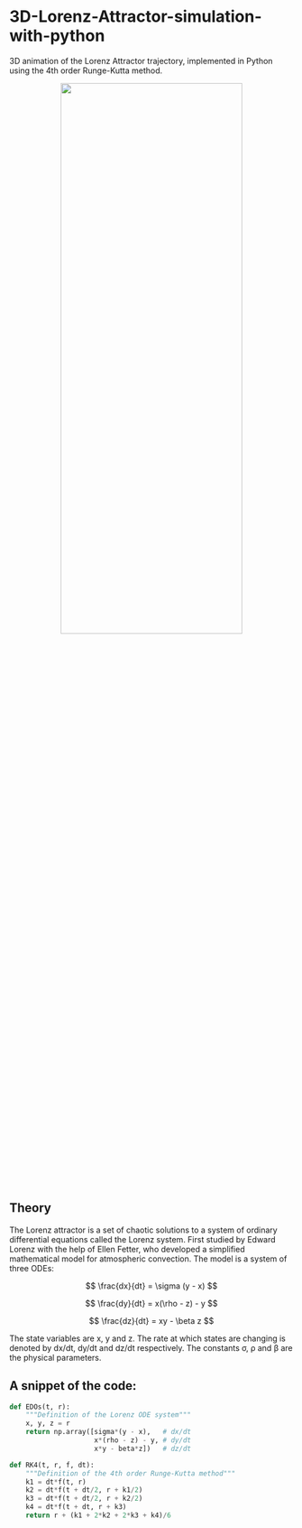 # 3D-Lorenz-Attractor-simulation-with-python

3D animation of the Lorenz Attractor trajectory, implemented in Python using the 4th order Runge-Kutta method.

<!--![Lorenz](https://user-images.githubusercontent.com/65929471/97719774-3f127680-1aa6-11eb-9b83-0535a56469f5.gif)-->

<div align="center"> 
    <img width=80% height=50% src="https://github.com/Hevenicio/3D-Lorenz-Attractor-simulation-with-python/assets/65929471/22a68478-b00f-4672-9371-ed1d8d91d612"/>
</div>

## Theory
The Lorenz attractor is a set of chaotic solutions to a system of ordinary differential equations called the Lorenz system. First studied by Edward Lorenz with the help of Ellen Fetter, who developed a simplified mathematical model for atmospheric convection. The model is a system of three ODEs:

$$
\frac{dx}{dt} = \sigma (y - x)
$$

$$
\frac{dy}{dt} = x(\rho - z) - y
$$


$$
\frac{dz}{dt} = xy - \beta z
$$

The state variables are x, y and z. The rate at which states are changing is denoted by dx/dt, dy/dt and dz/dt respectively. The constants σ, ρ and β are the physical parameters.

## A snippet of the code:

```python
def EDOs(t, r):
    """Definition of the Lorenz ODE system"""
    x, y, z = r
    return np.array([sigma*(y - x),   # dx/dt
                     x*(rho - z) - y, # dy/dt
                     x*y - beta*z])   # dz/dt

def RK4(t, r, f, dt):
    """Definition of the 4th order Runge-Kutta method"""
    k1 = dt*f(t, r)
    k2 = dt*f(t + dt/2, r + k1/2)
    k3 = dt*f(t + dt/2, r + k2/2)
    k4 = dt*f(t + dt, r + k3)
    return r + (k1 + 2*k2 + 2*k3 + k4)/6
```


